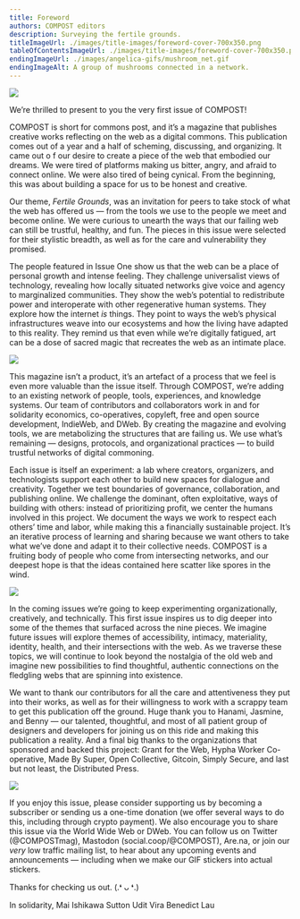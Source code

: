 ```yaml
---
title: Foreword
authors: COMPOST editors
description: Surveying the fertile grounds.
titleImageUrl: ./images/title-images/foreword-cover-700x350.png
tableOfContentsImageUrl: ./images/title-images/foreword-cover-700x350.png
endingImageUrl: ./images/angelica-gifs/mushroom_net.gif
endingImageAlt: A group of mushrooms connected in a network.
---
```


![](../images/angelica-gifs/compost_goodbrown.gif)

We’re thrilled to present to you the very first issue of COMPOST! 

COMPOST is short for commons post, and it’s a magazine that publishes creative works reflecting on the web as a digital commons. This publication comes out of a year and a half of scheming, discussing, and organizing. It came out o f our desire to create a piece of the web that embodied our dreams. We were tired of platforms making us bitter, angry, and afraid to connect online. We were also tired of being cynical. From the beginning, this was about building a space for us to be honest and creative. 

Our theme, _Fertile Grounds_, was an invitation for peers to take stock of what the web has offered us — from the tools we use to the people we meet and become online. We were curious to unearth the ways that our failing web can still be trustful, healthy, and fun. The pieces in this issue were selected for their stylistic breadth, as well as for the care and vulnerability they promised. 

The people featured in Issue One show us that the web can be a place of personal growth and intense feeling. They challenge universalist views of technology, revealing how locally situated networks give voice and agency to marginalized communities. They show the web’s potential to redistribute power and interoperate with other regenerative human systems. They explore how the internet _is_ things. They point to ways the web’s physical infrastructures weave into our ecosystems and how the living have adapted to this reality. They remind us that even while we’re digitally fatigued, art can be a dose of sacred magic that recreates the web as an intimate place.

![](../images/angelica-gifs/blue_flower.gif)

This magazine isn’t a product, it’s an artefact of a process that we feel is even more valuable than the issue itself. Through COMPOST, we’re adding to an existing network of people, tools, experiences, and knowledge systems. Our team of contributors and collaborators work in and for solidarity economics, co-operatives, copyleft, free and open source development, IndieWeb, and DWeb. By creating the magazine and evolving tools, we are metabolizing the structures that are failing us. We use what’s remaining — designs, protocols, and organizational practices — to build trustful networks of digital commoning. 

Each issue is itself an experiment: a lab where creators, organizers, and technologists support each other to build new spaces for dialogue and creativity. Together we test boundaries of governance, collaboration, and publishing online. We challenge the dominant, often exploitative, ways of building with others: instead of prioritizing profit, we center the humans involved in this project. We document the ways we work to respect each others’ time and labor, while making this a financially sustainable project. It’s an iterative process of learning and sharing because we want others to take what we’ve done and adapt it to their collective needs. COMPOST is a fruiting body of people who come from intersecting networks, and our deepest hope is that the ideas contained here scatter like spores in the wind.

![](../images/angelica-gifs/mushroom_computer.gif)

In the coming issues we’re going to keep experimenting organizationally, creatively, and technically. This first issue inspires us to dig deeper into some of the themes that surfaced across the nine pieces. We imagine future issues will explore themes of accessibility, intimacy, materiality, identity, health, and their intersections with the web. As we traverse these topics, we will continue to look beyond the nostalgia of the old web and imagine new possibilities to find thoughtful, authentic connections on the fledgling webs that are spinning into existence.

We want to thank our contributors for all the care and attentiveness they put into their works, as well as for their willingness to work with a scrappy team to get this publication off the ground. Huge thank you to Hanami, Jasmine, and Benny — our talented, thoughtful, and most of all patient group of designers and developers for joining us on this ride and making this publication a reality. And a final big thanks to the organizations that sponsored and backed this project: Grant for the Web, Hypha Worker Co-operative, Made By Super, Open Collective, Gitcoin, Simply Secure, and last but not least, the Distributed Press.

![](../images/angelica-gifs/tinyworm-2.gif)

If you enjoy this issue, please consider supporting us by becoming a subscriber or sending us a one-time donation (we offer several ways to do this, including through crypto payment). We also encourage you to share this issue via the World Wide Web or DWeb. You can follow us on Twitter (@COMPOSTmag), Mastodon (social.coop/@COMPOST), Are.na, or join our _very_ low traffic mailing list, to hear about any upcoming events and announcements — including when we make our GIF stickers into actual stickers. 

Thanks for checking us out.  (.❛ ᴗ ❛.)

In solidarity,
Mai Ishikawa Sutton
Udit Vira
Benedict Lau
